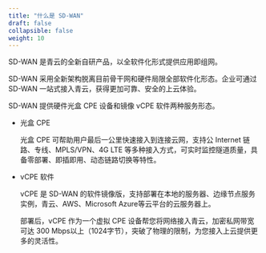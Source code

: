 ```yaml
---
title: "什么是 SD-WAN"
draft: false
collapsible: false
weight: 10
---
```


SD-WAN 是青云的全新自研产品，以全软件化形式提供应用即组网。

SD-WAN 采用全新架构脱离目前骨干网和硬件局限全部软件化形态。企业可通过 SD-WAN 一站式接入青云，获得更加可靠、安全的上云体验。

SD-WAN 提供硬件光盒 CPE 设备和镜像 vCPE 软件两种服务形态。

- 光盒 CPE 

    光盒 CPE 可帮助用户最后一公里快速接入到连接云网，支持公 Internet 链路、专线、MPLS/VPN、4G LTE 等多种接入方式，可实时监控隧道质量，具备零部署、即插即用、动态链路切换等特性。
    
- vCPE 软件

    vCPE 是 SD-WAN 的软件镜像版，支持部署在本地的服务器、边缘节点服务实例，青云、AWS、Microsoft Azure等云平台的云服务器上。

    部署后，vCPE 作为一个虚拟 CPE 设备帮您将网络接入青云，加密私网带宽可达 300 Mbps以上（1024字节），突破了物理的限制，为您接入上云提供更多的灵活性。



